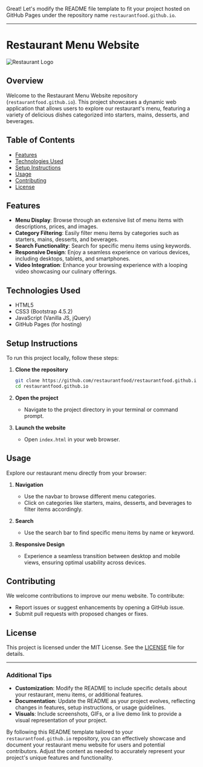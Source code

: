 Great! Let's modify the README file template to fit your project hosted on GitHub Pages under the repository name `restaurantfood.github.io`.

---

# Restaurant Menu Website

![Restaurant Logo](path/to/your/logo.png)

## Overview

Welcome to the Restaurant Menu Website repository (`restaurantfood.github.io`). This project showcases a dynamic web application that allows users to explore our restaurant's menu, featuring a variety of delicious dishes categorized into starters, mains, desserts, and beverages.

## Table of Contents

- [Features](#features)
- [Technologies Used](#technologies-used)
- [Setup Instructions](#setup-instructions)
- [Usage](#usage)
- [Contributing](#contributing)
- [License](#license)

## Features

- **Menu Display**: Browse through an extensive list of menu items with descriptions, prices, and images.
- **Category Filtering**: Easily filter menu items by categories such as starters, mains, desserts, and beverages.
- **Search Functionality**: Search for specific menu items using keywords.
- **Responsive Design**: Enjoy a seamless experience on various devices, including desktops, tablets, and smartphones.
- **Video Integration**: Enhance your browsing experience with a looping video showcasing our culinary offerings.

## Technologies Used

- HTML5
- CSS3 (Bootstrap 4.5.2)
- JavaScript (Vanilla JS, jQuery)
- GitHub Pages (for hosting)

## Setup Instructions

To run this project locally, follow these steps:

1. **Clone the repository**
   ```bash
   git clone https://github.com/restaurantfood/restaurantfood.github.io.git
   cd restaurantfood.github.io
   ```

2. **Open the project**
   - Navigate to the project directory in your terminal or command prompt.

3. **Launch the website**
   - Open `index.html` in your web browser.

## Usage

Explore our restaurant menu directly from your browser:

1. **Navigation**
   - Use the navbar to browse different menu categories.
   - Click on categories like starters, mains, desserts, and beverages to filter items accordingly.
   
2. **Search**
   - Use the search bar to find specific menu items by name or keyword.

3. **Responsive Design**
   - Experience a seamless transition between desktop and mobile views, ensuring optimal usability across devices.

## Contributing

We welcome contributions to improve our menu website. To contribute:

- Report issues or suggest enhancements by opening a GitHub issue.
- Submit pull requests with proposed changes or fixes.

## License

This project is licensed under the MIT License. See the [LICENSE](LICENSE) file for details.

---

### Additional Tips

- **Customization**: Modify the README to include specific details about your restaurant, menu items, or additional features.
- **Documentation**: Update the README as your project evolves, reflecting changes in features, setup instructions, or usage guidelines.
- **Visuals**: Include screenshots, GIFs, or a live demo link to provide a visual representation of your project.

By following this README template tailored to your `restaurantfood.github.io` repository, you can effectively showcase and document your restaurant menu website for users and potential contributors. Adjust the content as needed to accurately represent your project's unique features and functionality.
